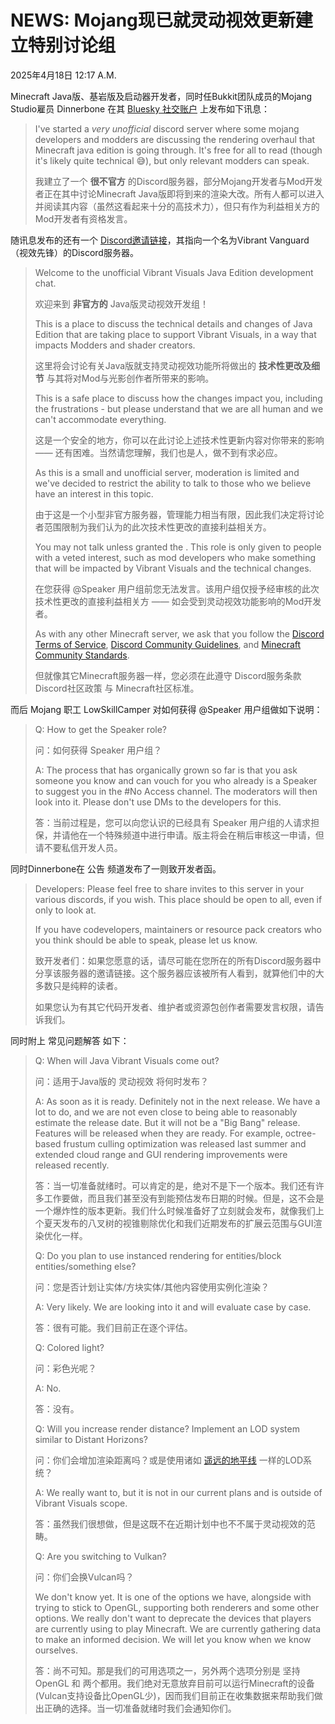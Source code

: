 # NEWS: Mojang现已就灵动视效更新建立特别讨论组

2025年4月18日 12:17 A.M. 

Minecraft Java版、基岩版及启动器开发者，同时任Bukkit团队成员的Mojang Studio雇员 Dinnerbone 在其 [Bluesky 社交账户](https://bsky.app/profile/dinnerbone.com/post/3lmziytg3qk2a) 上发布如下讯息：

> I've started a _very unofficial_ discord server where some mojang developers and modders are discussing the rendering overhaul that Minecraft java edition is going through. It's free for all to read (though it's likely quite technical 😅), but only relevant modders can speak.
> 
> 我建立了一个 **很不官方** 的Discord服务器，部分Mojang开发者与Mod开发者正在其中讨论Minecraft Java版即将到来的渲染大改。所有人都可以进入并阅读其内容（虽然这看起来十分的高技术力），但只有作为利益相关方的Mod开发者有资格发言。
> 

随讯息发布的还有一个 [Discord邀请链接](http://discord.gg/eWmK8p565c)，其指向一个名为Vibrant Vanguard（视效先锋）的Discord服务器。

> Welcome to the unofficial Vibrant Visuals Java Edition development chat.
> 
> 欢迎来到 **非官方的** Java版灵动视效开发组！
> 
> This is a place to discuss the technical details and changes of Java Edition that are taking place to support Vibrant Visuals, in a way that impacts Modders and shader creators.
> 
> 这里将会讨论有关Java版就支持灵动视效功能所将做出的 **技术性更改及细节** 与其将对Mod与光影创作者所带来的影响。
> 
> This is a safe place to discuss how the changes impact you, including the frustrations - but please understand that we are all human and we can't accommodate everything.
> 
> 这是一个安全的地方，你可以在此讨论上述技术性更新内容对你带来的影响 —— 还有困难。当然请您理解，我们也是人，做不到有求必应。
> 
>As this is a small and unofficial server, moderation is limited and we've decided to restrict the ability to talk to those who we believe have an interest in this topic.
> 
> 由于这是一个小型非官方服务器，管理能力相当有限，因此我们决定将讨论者范围限制为我们认为的此次技术性更改的直接利益相关方。
> 
> You may not talk unless granted the . This role is only given to people with a veted interest, such as mod developers who make something that will be impacted by Vibrant Visuals and the technical changes.
> 
> 在您获得 @Speaker 用户组前您无法发言。该用户组仅授予经审核的此次技术性更改的直接利益相关方 —— 如会受到灵动视效功能影响的Mod开发者。
> 
> As with any other Minecraft server, we ask that you follow the [Discord Terms of Service](https://discord.com/terms), [Discord Community Guidelines](https://discord.com/guidelines), and [Minecraft Community Standards](https://www.minecraft.net/en-us/community-standards).
> 
> 但就像其它Minecraft服务器一样，您必须在此遵守 Discord服务条款 Discord社区政策 与 Minecraft社区标准。
>

而后 Mojang 职工 LowSkillCamper 对如何获得 @Speaker 用户组做如下说明：

> Q: How to get the Speaker role?
>
> 问：如何获得 Speaker 用户组？
> 
> A: The process that has organically grown so far is that you ask someone you know and can vouch for you who already is a Speaker to suggest you in the #No Access channel. The moderators will then look into it. Please don't use DMs to the developers for this.
> 
> 答：当前过程是，您可以向您认识的已经具有 Speaker 用户组的人请求担保，并请他在一个特殊频道中进行申请。版主将会在稍后审核这一申请，但请不要私信开发人员。
> 

同时Dinnerbone在 公告 频道发布了一则致开发者函。

> Developers: Please feel free to share invites to this server in your various discords, if you wish. This place should be open to all, even if only to look at.
>
>If you have codevelopers, maintainers or resource pack creators who you think should be able to speak, please let us know.
>
> 致开发者们：如果您愿意的话，请尽可能在您所在的所有Discord服务器中分享该服务器的邀请链接。这个服务器应该被所有人看到，就算他们中的大多数只是纯粹的读者。
>
> 如果您认为有其它代码开发者、维护者或资源包创作者需要发言权限，请告诉我们。
>

同时附上 常见问题解答 如下：

> Q: When will Java Vibrant Visuals come out?
> 
> 问：适用于Java版的 灵动视效 将何时发布？
> 
> A: As soon as it is ready. Definitely not in the next release. We have a lot to do, and we are not even close to being able to reasonably estimate the release date. But it will not be a "Big Bang" release. Features will be released when they are ready. For example, octree-based frustum culling optimization was released last summer and extended cloud range and GUI rendering improvements were released recently.
> 
> 答：当一切准备就绪时。可以肯定的是，绝对不是下一个版本。我们还有许多工作要做，而且我们甚至没有到能预估发布日期的时候。但是，这不会是一个爆炸性的版本更新。我们什么时候准备好了立刻就会发布，就像我们上个夏天发布的八叉树的视锥剔除优化和我们近期发布的扩展云范围与GUI渲染优化一样。
> 
> Q: Do you plan to use instanced rendering for entities/block entities/something else?
>
> 问：您是否计划让实体/方块实体/其他内容使用实例化渲染？
> 
> A: Very likely. We are looking into it and will evaluate case by case.
> 
> 答：很有可能。我们目前正在逐个评估。
> 
> Q: Colored light?
>
> 问：彩色光呢？
> 
> A: No.
>
> 答：没有。
> 
> Q: Will you increase render distance? Implement an LOD system similar to Distant Horizons?
>
> 问：你们会增加渲染距离吗？或是使用诸如 [遥远的地平线](https://www.mcmod.cn/class/5009.html) 一样的LOD系统？
>
> A: We really want to, but it is not in our current plans and is outside of Vibrant Visuals scope.
> 
> 答：虽然我们很想做，但是这既不在近期计划中也不不属于灵动视效的范畴。
> 
> Q: Are you switching to Vulkan?
>
> 问：你们会换Vulcan吗？
>
> We don't know yet. It is one of the options we have, alongside with trying to stick to OpenGL, supporting both renderers and some other options. We really don't want to deprecate the devices that players are currently using to play Minecraft. We are currently gathering data to make an informed decision. We will let you know when we know ourselves.
>
> 答：尚不可知。那是我们的可用选项之一，另外两个选项分别是 坚持OpenGL 和 两个都用。我们绝对无意放弃目前可以运行Minecraft的设备(Vulcan支持设备比OpenGL少)，因而我们目前正在收集数据来帮助我们做出正确的选择。当一切准备就绪时我们会通知你们。
>
> 
